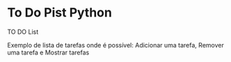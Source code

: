 # To Do Pist Python


TO DO List

Exemplo de lista de tarefas onde é possível:
Adicionar uma tarefa, Remover uma tarefa e Mostrar tarefas
